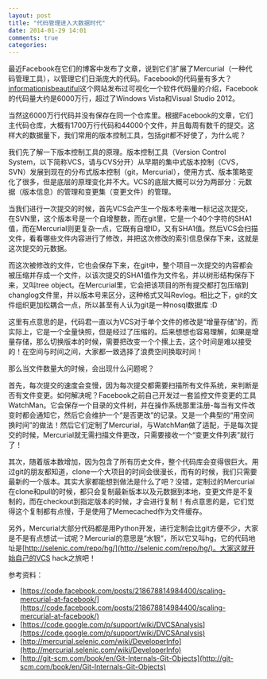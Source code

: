 ```yaml
---
layout: post
title: "代码管理进入大数据时代"
date: 2014-01-29 14:01
comments: true
categories: 
---
```

最近Facebook在它们的博客中发布了文章，说到它们扩展了Mercurial（一种代码管理工具），以管理它们日渐庞大的代码。Facebook的代码量有多大？[informationisbeautiful](http://www.informationisbeautiful.net/visualizations/million-lines-of-code/)这个网站发布过可视化一个软件代码量的介绍，Facebook的代码量大约是6000万行，超过了Windows Vista和Visual Studio 2012。

当然这6000万行代码并没有保存在同一个仓库里。根据Facebook的文章，它们主代码仓库，大概有1700万行代码和44000个文件，并且每周有数千的提交。这样大的数据量下，我们常用的版本控制工具，包括git都不好使了，为什么呢？

我们先了解一下版本控制工具的原理。版本控制工具（Version Control System，以下简称VCS，请与CVS分开）从早期的集中式版本控制（CVS，SVN）发展到现在的分布式版本控制（git，Mercurial），使用方式、版本策略变化了很多，但是底层的原理变化并不大。VCS的底层大概可以分为两部分：元数据（版本信息）的管理和变更集（变更文件）的管理。

当我们进行一次提交的时候，首先VCS会产生一个版本号来唯一标记这次提交，在SVN里，这个版本号是一个自增整数，而在git里，它是一个40个字符的SHA1值，而在Mercurial则更复杂一点，它既有自增ID，又有SHA1值。然后VCS会扫描文件，看看哪些文件内容进行了修改，并把这次修改的索引信息保存下来，这就是这次提交的元数据。

而这次被修改的文件，它也会保存下来，在git中，整个项目一次提交的内容都会被压缩并存成一个文件，以该次提交的SHA1值作为文件名，并以树形结构保存下来，又叫tree object。在Mercurial里，它会把该项目的所有提交都打包压缩到changlog文件里，并以版本号来区分，这种格式又叫Revlog。相比之下，git的文件组织更加松耦合一点，所以甚至有人认为git是一种nosql数据库 :D

这里有点意思的是，代码君一直以为VCS对于单个文件的修改是“增量存储”的，而实际上，它是一个全量快照，但是经过了压缩的。后来想想也容易理解，如果是增量存储，那么切换版本的时候，需要把改变一个个摞上去，这个时间是难以接受的！在空间与时间之间，大家都一致选择了浪费空间换取时间！

那么当文件数量大的时候，会出现什么问题呢？

首先，每次提交的速度会变慢，因为每次提交都需要扫描所有文件系统，来判断是否有文件变更。如何解决呢？Facebook之前自己开发过一套监控文件变更的工具WatchMan。它会保存一个目录的文件树，并在操作系统那里注册-每当有文件改变时都会通知它，然后它会维护一个“是否更改”的记录。又是一个典型的“用空间换时间”的做法！然后它们定制了Mercurial，与WatchMan做了适配，于是每次提交的时候，Mercurial就无需扫描文件更改，只需要接收一个“变更文件列表”就行了！

其次，随着版本数增加，因为包含了所有历史文件，整个代码库会变得很巨大。用过git的朋友都知道，clone一个大项目的时间会很漫长，而有的时候，我们只需要最新的一个版本。其实大家都能想到做法是什么了吧？没错，定制过的Mercurial在clone和pull的时候，都只会复制最新版本以及元数据到本地，变更文件是不复制的，而在checkout到指定版本的时候，才会进行复制！有点意思的是，它们觉得这个复制都有点慢，于是使用了Memecached作为文件缓存。

另外，Mercurial大部分代码都是用Python开发，进行定制会比git方便不少，大家是不是有点想试一试呢？Mercurial的意思是“水银“，所以它又叫hg，它的代码地址是[http://selenic.com/repo/hg/](http://selenic.com/repo/hg/)。大家这就开始自己的VCS hack之旅吧！

参考资料：

* [https://code.facebook.com/posts/218678814984400/scaling-mercurial-at-facebook/](https://code.facebook.com/posts/218678814984400/scaling-mercurial-at-facebook/)
* [https://code.google.com/p/support/wiki/DVCSAnalysis](https://code.google.com/p/support/wiki/DVCSAnalysis)
* [http://mercurial.selenic.com/wiki/DeveloperInfo](http://mercurial.selenic.com/wiki/DeveloperInfo)
* [http://git-scm.com/book/en/Git-Internals-Git-Objects](http://git-scm.com/book/en/Git-Internals-Git-Objects)